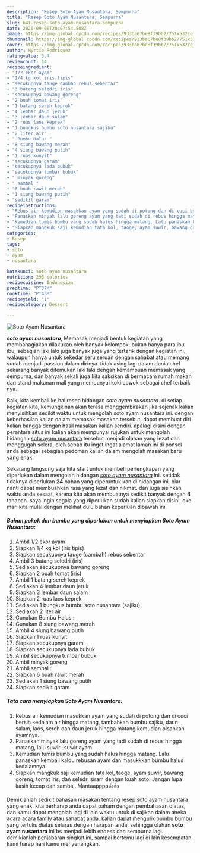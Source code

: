 ```yaml
---
description: "Resep Soto Ayam Nusantara, Sempurna"
title: "Resep Soto Ayam Nusantara, Sempurna"
slug: 641-resep-soto-ayam-nusantara-sempurna
date: 2020-09-06T20:07:54.508Z
image: https://img-global.cpcdn.com/recipes/933ba67be8f39bb2/751x532cq70/soto-ayam-nusantara-foto-resep-utama.jpg
thumbnail: https://img-global.cpcdn.com/recipes/933ba67be8f39bb2/751x532cq70/soto-ayam-nusantara-foto-resep-utama.jpg
cover: https://img-global.cpcdn.com/recipes/933ba67be8f39bb2/751x532cq70/soto-ayam-nusantara-foto-resep-utama.jpg
author: Myrtie Rodriquez
ratingvalue: 3.4
reviewcount: 14
recipeingredient:
- "1/2 ekor ayam"
- "1/4 kg kol iris tipis"
- "secukupnya tauge cambah rebus sebentar"
- "3 batang seledri iris"
- "secukupnya bawang goreng"
- "2 buah tomat iris"
- "1 batang sereh keprek"
- "4 lembar daun jeruk"
- "3 lembar daun salam"
- "2 ruas laos keprek"
- "1 bungkus bumbu soto nusantara sajiku"
- "2 liter air"
- " Bumbu Halus "
- "8 siung bawang merah"
- "4 siung bawang putih"
- "1 ruas kunyit"
- "secukupnya garam"
- "secukupnya lada bubuk"
- "secukupnya tumbar bubuk"
- " minyak goreng"
- " sambal "
- "6 buah rawit merah"
- "1 siung bawang putih"
- "sedikit garam"
recipeinstructions:
- "Rebus air kemudian masukkan ayam yang sudah di potong dan di cuci bersih kedalam air hingga matang, tambahkan bumbu sajiku, daun salam, laos, sereh dan daun jeruk hingga matang kemudian pisahkan ayamnya."
- "Panaskan minyak lalu goreng ayam yang tadi sudah di rebus hingga matang, lalu suwir -suwir ayam"
- "Kemudian tumis bumbu yang sudah halus hingga matang. Lalu panaskan kembali kaldu rebusan ayam dan masukkkan bumbu halus kedalamnya."
- "Siapkan mangkuk saji kemudian tata kol, taoge, ayam suwir, bawang goreng, tomat iris, dan seledri siram dengan kuah soto. Jangan lupa kasih kecap dan sambal. Mantaapppp👍👍"
categories:
- Resep
tags:
- soto
- ayam
- nusantara

katakunci: soto ayam nusantara 
nutrition: 298 calories
recipecuisine: Indonesian
preptime: "PT37M"
cooktime: "PT43M"
recipeyield: "1"
recipecategory: Dessert

---
```



![Soto Ayam Nusantara](https://img-global.cpcdn.com/recipes/933ba67be8f39bb2/751x532cq70/soto-ayam-nusantara-foto-resep-utama.jpg)

<b><i>soto ayam nusantara</i></b>, Memasak menjadi bentuk kegiatan yang membahagiakan dilakukan oleh banyak kelompok. bukan hanya para ibu ibu, sebagian laki laki juga banyak juga yang tertarik dengan kegiatan ini. walaupun hanya untuk sekedar seru seruan dengan sahabat atau memang sudah menjadi passion dalam dirinya. tidak asing lagi dalam dunia chef sekarang banyak ditemukan laki laki dengan kemampuan memasak yang sempurna, dan banyak sekali juga kita saksikan di bermacam rumah makan dan stand makanan mall yang mempunyai koki cowok sebagai chef terbaik nya.



Baik, kita kembali ke hal resep hidangan <i>soto ayam nusantara</i>. di setiap kegiatan kita, kemungkinan akan terasa menggembirakan jika sejenak kalian menyisihkan sedikit waktu untuk mengolah soto ayam nusantara ini. dengan keberhasilan kalian dalam memasak masakan tersebut, dapat membuat diri kalian bangga dengan hasil masakan kalian sendiri. apalagi disini dengan perantara situs ini kalian akan mempunyai rujukan untuk mengolah hidangan <u>soto ayam nusantara</u> tersebut menjadi olahan yang lezat dan menggugah selera, oleh sebab itu ingat ingat alamat laman ini di ponsel anda sebagai sebagian pedoman kalian dalam mengolah masakan baru yang enak.


Sekarang langsung saja kita start untuk membeli perlengkapan yang diperlukan dalam mengolah hidangan <u><i>soto ayam nusantara</i></u> ini. setidak tidaknya diperlukan <b>24</b> bahan yang diperuntuk kan di hidangan ini. biar nanti dapat membuahkan rasa yang lezat dan nikmat. dan juga sisihkan waktu anda sesaat, karena kita akan membuatnya sedikit banyak dengan <b>4</b> tahapan. saya ingin segala yang diperlukan sudah kalian siapkan disini, oke mari kita mulai dengan melihat dulu bahan keperluan dibawah ini.

<!--inarticleads1-->

##### Bahan pokok dan bumbu yang diperlukan untuk menyiapkan Soto Ayam Nusantara:

1. Ambil 1/2 ekor ayam
1. Siapkan 1/4 kg kol (iris tipis)
1. Siapkan secukupnya tauge (cambah) rebus sebentar
1. Ambil 3 batang seledri (iris)
1. Sediakan secukupnya bawang goreng
1. Siapkan 2 buah tomat (iris)
1. Ambil 1 batang sereh keprek
1. Sediakan 4 lembar daun jeruk
1. Siapkan 3 lembar daun salam
1. Siapkan 2 ruas laos keprek
1. Sediakan 1 bungkus bumbu soto nusantara (sajiku)
1. Sediakan 2 liter air
1. Gunakan  Bumbu Halus :
1. Gunakan 8 siung bawang merah
1. Ambil 4 siung bawang putih
1. Siapkan 1 ruas kunyit
1. Siapkan secukupnya garam
1. Siapkan secukupnya lada bubuk
1. Ambil secukupnya tumbar bubuk
1. Ambil  minyak goreng
1. Ambil  sambal :
1. Siapkan 6 buah rawit merah
1. Sediakan 1 siung bawang putih
1. Siapkan sedikit garam




<!--inarticleads2-->

##### Tata cara menyiapkan Soto Ayam Nusantara:

1. Rebus air kemudian masukkan ayam yang sudah di potong dan di cuci bersih kedalam air hingga matang, tambahkan bumbu sajiku, daun salam, laos, sereh dan daun jeruk hingga matang kemudian pisahkan ayamnya.
1. Panaskan minyak lalu goreng ayam yang tadi sudah di rebus hingga matang, lalu suwir -suwir ayam
1. Kemudian tumis bumbu yang sudah halus hingga matang. Lalu panaskan kembali kaldu rebusan ayam dan masukkkan bumbu halus kedalamnya.
1. Siapkan mangkuk saji kemudian tata kol, taoge, ayam suwir, bawang goreng, tomat iris, dan seledri siram dengan kuah soto. Jangan lupa kasih kecap dan sambal. Mantaapppp👍👍




Demikianlah sedikit bahasan masakan tentang resep <u>soto ayam nusantara</u> yang enak. kita berharap anda dapat paham dengan pembahasan diatas, dan kamu dapat mengolah lagi di lain waktu untuk di sajikan dalam aneka acara acara family atau sahabat anda. kalian dapat mengulik bumbu bumbu yang tertulis diatas selaras dengan harapan anda, sehingga olahan <b>soto ayam nusantara</b> ini bs menjadi lebih endess dan sempurna lagi. demikianlah penjabaran singkat ini, sampai bertemu lagi di lain kesempatan. kami harap hari kamu menyenangkan.
